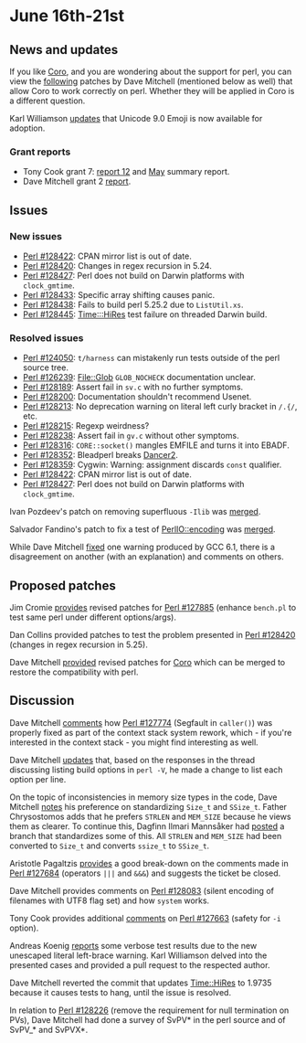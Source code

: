# June 16th-21st

## News and updates

If you like [Coro](https://metacpan.org/pod/Coro),
and you are wondering about the support for perl, you can view the
[following](http://www.nntp.perl.org/group/perl.perl5.porters/237267)
patches by Dave Mitchell (mentioned below as well) that allow Coro
to work correctly on perl. Whether they will be applied in Coro is
a different question.

Karl Williamson
[updates](http://www.nntp.perl.org/group/perl.perl5.porters/237210)
that Unicode 9.0 Emoji is now available for adoption.

### Grant reports

* Tony Cook grant 7:
  [report 12](http://www.nntp.perl.org/group/perl.perl5.porters/237211)
  and
  [May](http://www.nntp.perl.org/group/perl.perl5.porters/237212)
  summary report.
* Dave Mitchell grant 2
  [report](http://www.nntp.perl.org/group/perl.perl5.porters/237283).

## Issues

### New issues

* [Perl #128422](https://rt.perl.org/Ticket/Display.html?id=128422):
  CPAN mirror list is out of date.
* [Perl #128420](https://rt.perl.org/Ticket/Display.html?id=128420):
  Changes in regex recursion in 5.24.
* [Perl #128427](https://rt.perl.org/Ticket/Display.html?id=128427):
  Perl does not build on Darwin platforms with `clock_gmtime`.
* [Perl #128433](https://rt.perl.org/Ticket/Display.html?id=128433):
  Specific array shifting causes panic.
* [Perl #128438](https://rt.perl.org/Ticket/Display.html?id=128438):
  Fails to build perl 5.25.2 due to `ListUtil.xs`.
* [Perl #128445](https://rt.perl.org/Ticket/Display.html?id=128445):
  [Time:::HiRes](https://metacpan.org/pod/Time:::HiRes)
  test failure on threaded Darwin build.

### Resolved issues

* [Perl #124050](https://rt.perl.org/Ticket/Display.html?id=124050):
  `t/harness` can mistakenly run tests outside of the perl source
  tree.
* [Perl #126239](https://rt.perl.org/Ticket/Display.html?id=126239):
  [File::Glob](https://metacpan.org/pod/File::Glob) `GLOB_NOCHECK`
  documentation unclear.
* [Perl #128189](https://rt.perl.org/Ticket/Display.html?id=128189):
  Assert fail in `sv.c` with no further symptoms.
* [Perl #128200](https://rt.perl.org/Ticket/Display.html?id=128200):
  Documentation shouldn't recommend Usenet.
* [Perl #128213](https://rt.perl.org/Ticket/Display.html?id=128213):
  No deprecation warning on literal left curly bracket in `/.{/`,
  etc.
* [Perl #128215](https://rt.perl.org/Ticket/Display.html?id=128215):
  Regexp weirdness?
* [Perl #128238](https://rt.perl.org/Ticket/Display.html?id=128238):
  Assert fail in `gv.c` without other symptoms.
* [Perl #128316](https://rt.perl.org/Ticket/Display.html?id=128316):
  `CORE::socket()` mangles EMFILE and turns it into EBADF.
* [Perl #128352](https://rt.perl.org/Ticket/Display.html?id=128352):
  Bleadperl breaks [Dancer2](https://metacpan.org/pod/Dancer2).
* [Perl #128359](https://rt.perl.org/Ticket/Display.html?id=128359):
  Cygwin: Warning: assignment discards `const` qualifier.
* [Perl #128422](https://rt.perl.org/Ticket/Display.html?id=128422):
  CPAN mirror list is out of date.
* [Perl #128427](https://rt.perl.org/Ticket/Display.html?id=128427):
  Perl does not build on Darwin platforms with `clock_gmtime`.

Ivan Pozdeev's patch on removing superfluous `-Ilib` was
[merged](http://www.nntp.perl.org/group/perl.perl5.porters/237226).

Salvador Fandino's patch to fix a test of
[PerlIO::encoding](https://metacpan.org/pod/PerlIO::encoding)
was
[merged](http://www.nntp.perl.org/group/perl.perl5.porters/237285).

While Dave Mitchell
[fixed](http://www.nntp.perl.org/group/perl.perl5.porters/237287)
one warning produced by GCC 6.1, there is a disagreement on another
(with an explanation) and comments on others.

## Proposed patches

Jim Cromie
[provides](http://www.nntp.perl.org/group/perl.perl5.porters/237207)
revised patches for
[Perl #127885](https://rt.perl.org/Ticket/Display.html?id=127885)
(enhance `bench.pl` to test same perl under different options/args).

Dan Collins provided patches to test the problem presented in
[Perl #128420](https://rt.perl.org/Ticket/Display.html?id=128420)
(changes in regex recursion in 5.25).

Dave Mitchell
[provided](http://www.nntp.perl.org/group/perl.perl5.porters/237267)
revised patches for [Coro](https://metacpan.org/pod/Coro)
which can be merged to restore the compatibility with perl.

## Discussion

Dave Mitchell
[comments](http://www.nntp.perl.org/group/perl.perl5.porters/237215)
how
[Perl #127774](https://rt.perl.org/Ticket/Display.html?id=127774)
(Segfault in `caller()`) was properly fixed as part of the context
stack system rework, which - if you're interested in the context
stack - you might find interesting as well.

Dave Mitchell
[updates](http://www.nntp.perl.org/group/perl.perl5.porters/237218)
that, based on the responses in the thread discussing listing build
options in `perl -V`, he made a change to list each option per
line.

On the topic of inconsistencies in memory size types in the code,
Dave  Mitchell
[notes](http://www.nntp.perl.org/group/perl.perl5.porters/237222)
his preference on standardizing `Size_t` and `SSize_t`. Father
Chrysostomos adds that he prefers `STRLEN` and `MEM_SIZE` because
he views them as clearer. To continue this, Dagfinn Ilmari Mannsåker
had
[posted](http://www.nntp.perl.org/group/perl.perl5.porters/237292)
a branch that standardizes some of this. All `STRLEN` and
`MEM_SIZE` had been converted to `Size_t` and converts `ssize_t`
to `SSize_t`.

Aristotle Pagaltzis
[provides](http://www.nntp.perl.org/group/perl.perl5.porters/237255)
a good break-down on the comments made in
[Perl #127684](https://rt.perl.org/Ticket/Display.html?id=127684)
(operators `|||` and `&&&`) and suggests the ticket be closed.

Dave Mitchell provides comments on
[Perl #128083](https://rt.perl.org/Ticket/Display.html?id=128083)
(silent encoding of filenames with UTF8 flag set)
and how `system` works.

Tony Cook provides additional
[comments](http://www.nntp.perl.org/group/perl.perl5.porters/237281)
on
[Perl #127663](https://rt.perl.org/Ticket/Display.html?id=127663)
(safety for `-i` option).

Andreas Koenig
[reports](http://www.nntp.perl.org/group/perl.perl5.porters/237272)
some verbose test results due to the new unescaped literal
left-brace warning. Karl Williamson delved into the presented
cases and provided a pull request to the respected author.

Dave Mitchell reverted the commit that updates
[Time::HiRes](https://metacpan.org/pod/Time::HiRes) to 1.9735
because it causes tests to hang, until the issue is resolved.

In relation to
[Perl #128226](https://rt.perl.org/Ticket/Display.html?id=128226)
(remove the requirement for null termination on PVs),
Dave Mitchell had done a survey of SvPV\* in the perl source and
of SvPV\_\* and SvPVX\*.
